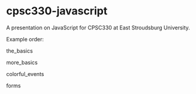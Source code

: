 # cpsc330-javascript

A presentation on JavaScript for CPSC330 at East Stroudsburg University.

Example order:

the_basics

more_basics

colorful_events

forms
